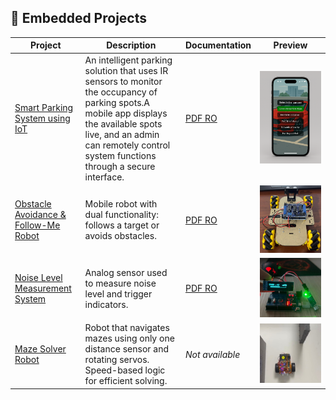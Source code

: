 ## 🔹 Embedded Projects

| Project | Description | Documentation | Preview |
|--------|-------------|---------------|---------|
| [Smart Parking System using IoT](https://github.com/Iustin999/embedded-systems/tree/main/Smart%20Parking%20System%20using%20IoT) | An intelligent parking solution that uses IR sensors to monitor the occupancy of parking spots.A mobile app displays the available spots live, and an admin can remotely control system functions through a secure interface. | [PDF RO](https://github.com/Iustin999/embedded-systems/blob/main/Smart%20Parking%20System%20using%20IoT/Documentation%20Smart%20Parking%20Management%20System.pdf) | ![preview](https://github.com/Iustin999/embedded-systems/blob/main/Smart%20Parking%20System%20using%20IoT/Prezentare101.png) |
| [Obstacle Avoidance & Follow-Me Robot](https://github.com/Iustin999/embedded-systems/tree/main/Obstacle%20avoidance%20%26%20Follow%20me%20Robot) | Mobile robot with dual functionality: follows a target or avoids obstacles. | [PDF RO](https://github.com/Iustin999/embedded-systems/blob/main/Obstacle%20avoidance%20%26%20Follow%20me%20Robot/Documentation%20Obstacle%20avoidance%20%26%20Follow%20me%20Robot.pdf) | ![preview](https://github.com/Iustin999/embedded-systems/blob/main/Obstacle%20avoidance%20%26%20Follow%20me%20Robot/robotevitare.png) |
| [Noise Level Measurement System](https://github.com/Iustin999/embedded-systems/tree/main/Noise%20level%20measurement%20system) | Analog sensor used to measure noise level and trigger indicators. | [PDF RO](https://github.com/Iustin999/embedded-systems/blob/main/Noise%20level%20measurement%20system/Documentation%20Noise%20level%20measurement%20system.pdf) | ![preview](https://github.com/Iustin999/embedded-systems/blob/main/Noise%20level%20measurement%20system/ZgomotMasura.png) |
| [Maze Solver Robot](https://github.com/Iustin999/embedded-systems/tree/main/Maze-solver%20Robot) | Robot that navigates mazes using only one distance sensor and rotating servos. Speed-based logic for efficient solving. | _Not available_ | ![preview](https://github.com/Iustin999/embedded-systems/blob/main/Maze-solver%20Robot/pictures/IMG-20250601-WA0011.jpg) |

